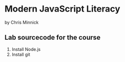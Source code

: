 # Modern JavaScript Literacy
by Chris Minnick

## Lab sourcecode for the course

1. Install Node.js
2. Install git
